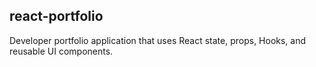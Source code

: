 ## react-portfolio
Developer portfolio application that uses React state, props, Hooks, and reusable UI components.
